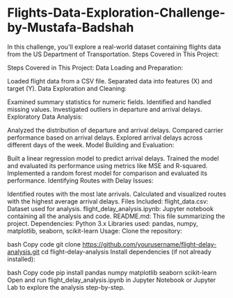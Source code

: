 # Flights-Data-Exploration-Challenge-by-Mustafa-Badshah
In this challenge, you'll explore a real-world dataset containing flights data from the US Department of Transportation.
Steps Covered in This Project:

Steps Covered in This Project:
Data Loading and Preparation:

Loaded flight data from a CSV file.
Separated data into features (X) and target (Y).
Data Exploration and Cleaning:

Examined summary statistics for numeric fields.
Identified and handled missing values.
Investigated outliers in departure and arrival delays.
Exploratory Data Analysis:

Analyzed the distribution of departure and arrival delays.
Compared carrier performance based on arrival delays.
Explored arrival delays across different days of the week.
Model Building and Evaluation:

Built a linear regression model to predict arrival delays.
Trained the model and evaluated its performance using metrics like MSE and R-squared.
Implemented a random forest model for comparison and evaluated its performance.
Identifying Routes with Delay Issues:

Identified routes with the most late arrivals.
Calculated and visualized routes with the highest average arrival delays.
Files Included:
flight_data.csv: Dataset used for analysis.
flight_delay_analysis.ipynb: Jupyter notebook containing all the analysis and code.
README.md: This file summarizing the project.
Dependencies:
Python 3.x
Libraries used: pandas, numpy, matplotlib, seaborn, scikit-learn
Usage:
Clone the repository:

bash
Copy code
git clone https://github.com/yourusername/flight-delay-analysis.git
cd flight-delay-analysis
Install dependencies (if not already installed):

bash
Copy code
pip install pandas numpy matplotlib seaborn scikit-learn
Open and run flight_delay_analysis.ipynb in Jupyter Notebook or Jupyter Lab to explore the analysis step-by-step.
